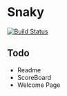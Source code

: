 # Snaky
[![Build Status](https://travis-ci.org/GreenStage/snaky.svg?branch=master)](https://travis-ci.org/GreenStage/snaky)

## Todo
- Readme
- ScoreBoard
- Welcome Page